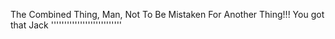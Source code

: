 The Combined Thing, Man, Not To Be Mistaken For Another Thing!!! You got that Jack '''''''''''''''''''''''''''
